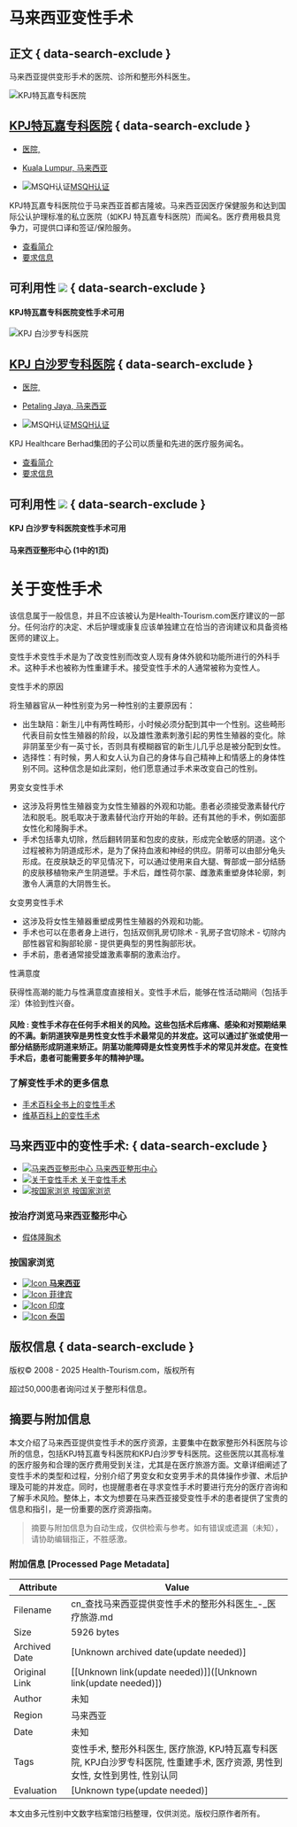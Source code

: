 # 马来西亚变性手术

## 正文 { data-search-exclude }


马来西亚提供变形手术的医院、诊所和整形外科医生。

![KPJ特瓦嘉专科医院](/_resources/business/51742/BusinessPage.jpg)

## [KPJ特瓦嘉专科医院](/medical-centers/tawakal-hospital/ "在KPJ特瓦嘉专科医院中的整形科") { data-search-exclude }

- [医院,](#)  
- [Kuala Lumpur, 马来西亚](#)

- ![MSQH认证](/images/icon_accreditation.gif)[MSQH认证](/msqh-accreditation-malaysia/)

KPJ特瓦嘉专科医院位于马来西亚首都吉隆坡。马来西亚因医疗保健服务和达到国际公认护理标准的私立医院（如KPJ 特瓦嘉专科医院）而闻名。医疗费用极具竞争力，可提供口译和签证/保险服务。

- [查看简介](/medical-centers/tawakal-hospital/ "查看简介 - KPJ特瓦嘉专科医院")
- [要求信息](/contact-hospital/tawakal-hospital/ "要求信息 - KPJ特瓦嘉专科医院")

## 可利用性 ![](/images/vicon.png) { data-search-exclude }

#### KPJ特瓦嘉专科医院变性手术可用

![KPJ 白沙罗专科医院](/_resources/business/235/BusinessPage.jpg)

## [KPJ 白沙罗专科医院](/medical-centers/damansara-specialist-hospital/ "在KPJ 白沙罗专科医院中的整形科") { data-search-exclude }

- [医院,](#)  
- [Petaling Jaya, 马来西亚](#)

- ![MSQH认证](/images/icon_accreditation.gif)[MSQH认证](/msqh-accreditation-malaysia/)

KPJ Healthcare Berhad集团的子公司以质量和先进的医疗服务闻名。

- [查看简介](/medical-centers/damansara-specialist-hospital/ "查看简介 - KPJ 白沙罗专科医院")
- [要求信息](/contact-hospital/damansara-specialist-hospital/ "要求信息 - KPJ 白沙罗专科医院")

## 可利用性 ![](/images/vicon.png) { data-search-exclude }

#### KPJ 白沙罗专科医院变性手术可用

#### 马来西亚整形中心 (1中的1页)

# 关于变性手术

该信息属于一般信息，并且不应该被认为是Health-Tourism.com医疗建议的一部分。任何治疗的决定、术后护理或康复应该单独建立在恰当的咨询建议和具备资格医师的建议上。

变性手术变性手术是为了改变性别而改变人现有身体外貌和功能所进行的外科手术。这种手术也被称为性重建手术。接受变性手术的人通常被称为变性人。

变性手术的原因

将生殖器官从一种性别变为另一种性别的主要原因有：

- 出生缺陷：新生儿中有两性畸形，小时候必须分配到其中一个性别。这些畸形代表目前女性生殖器的阶段，以及雄性激素刺激引起的男性生殖器的变化。除非阴茎至少有一英寸长，否则具有模糊器官的新生儿几乎总是被分配到女性。
- 选择性：有时候，男人和女人认为自己的身体与自己精神上和情感上的身体性别不同。这种信念是如此深刻，他们愿意通过手术来改变自己的性别。

男变女变性手术

- 这涉及将男性生殖器变为女性生殖器的外观和功能。患者必须接受激素替代疗法和脱毛。脱毛取决于激素替代治疗开始的年龄。还有其他的手术，例如面部女性化和隆胸手术。
- 手术包括睾丸切除，然后翻转阴茎和包皮的皮肤，形成完全敏感的阴道。这个过程被称为阴道成形术，是为了保持血液和神经的供应。阴蒂可以由部分龟头形成。在皮肤缺乏的罕见情况下，可以通过使用来自大腿、臀部或一部分结肠的皮肤移植物来产生阴道壁。手术后，雌性荷尔蒙、雌激素重塑身体轮廓，刺激令人满意的大阴唇生长。

女变男变性手术

- 这涉及将女性生殖器重塑成男性生殖器的外观和功能。
- 手术也可以在患者身上进行，包括双侧乳房切除术 - 乳房子宫切除术 - 切除内部性器官和胸部轮廓 - 提供更典型的男性胸部形状。
- 手术前，患者通常接受雄激素睾酮的激素治疗。

性满意度

获得性高潮的能力与性满意度直接相关。变性手术后，能够在性活动期间（包括手淫）体验到性兴奋。

#### 风险 : 变性手术存在任何手术相关的风险。这些包括术后疼痛、感染和对预期结果的不满。新阴道狭窄是男性变女性手术最常见的并发症。这可以通过扩张或使用一部分结肠形成阴道来矫正。阴茎功能障碍是女性变男性手术的常见并发症。在变性手术后，患者可能需要多年的精神护理。

### 了解变性手术的更多信息

- [手术百科全书上的变性手术](http://www.surgeryencyclopedia.com/Pa-St/Sex-Reassignment-Surgery.html "手术百科全书上的变性手术")
- [维基百科上的变性手术](https://en.wikipedia.org/wiki/Sex_reassignment_surgery_%28male-to-female%29 "维基百科上的变性手术")

## 马来西亚中的变性手术: { data-search-exclude }

- [![马来西亚整形中心](/images/blank.gif) 马来西亚整形中心](#Hospitals "治疗在马来西亚中的变性手术医院和诊所")
- [![关于变性手术](/images/blank.gif) 关于变性手术](#About "关于变性手术")
- [![按国家浏览](/images/blank.gif) 按国家浏览](#Countries "在其它国家寻找变性手术")

### 按治疗浏览马来西亚整形中心

- [假体隆胸术](/breast-implants/malaysia/ "假体隆胸术 - 马来西亚")

### 按国家浏览

- [![Icon](/images/blank.gif) **马来西亚**](/sex-reassignment-surgery/malaysia/ "<strong>马来西亚中的变性手术</strong>")
- [![Icon](/images/blank.gif) 菲律宾](/sex-reassignment-surgery/philippines/ "菲律宾中的变性手术")
- [![Icon](/images/blank.gif) 印度](/sex-reassignment-surgery/india/ "印度中的变性手术")
- [![Icon](/images/blank.gif) 泰国](/sex-reassignment-surgery/thailand/ "泰国中的变性手术")

## 版权信息 { data-search-exclude }

版权© 2008 - 2025 Health-Tourism.com，版权所有

超过50,000患者询问过关于整形科信息。
<!-- tcd_original_link https://cn.health-tourism.com/sex-reassignment-surgery/malaysia/ -->


## 摘要与附加信息

<!-- tcd_abstract -->
本文介绍了马来西亚提供变性手术的医疗资源，主要集中在数家整形外科医院与诊所的信息，包括KPJ特瓦嘉专科医院和KPJ白沙罗专科医院。这些医院以其高标准的医疗服务和合理的医疗费用受到关注，尤其是在医疗旅游方面。文章详细阐述了变性手术的类型和过程，分别介绍了男变女和女变男手术的具体操作步骤、术后护理及可能的并发症。同时，也提醒患者在寻求变性手术时要进行充分的医疗咨询和了解手术风险。整体上，本文为想要在马来西亚接受变性手术的患者提供了宝贵的信息和指引，是一份重要的医疗资源指南。
<!-- tcd_abstract_end -->

> 摘要与附加信息为自动生成，仅供检索与参考。如有错误或遗漏（未知），请协助编辑指正，不胜感激。

### 附加信息 [Processed Page Metadata]

| Attribute       | Value                                  |
|-----------------|----------------------------------------|
| Filename        | cn_查找马来西亚提供变性手术的整形外科医生_-_医疗旅游.md                             |
| Size            | 5926 bytes                           |
| Archived Date   | [Unknown archived date(update needed)]                             |
| Original Link   | [[Unknown link(update needed)]]([Unknown link(update needed)])                       |
| Author          | 未知                               |
| Region          | 马来西亚                               |
| Date            | 未知                                 |
| Tags            | 变性手术, 整形外科医生, 医疗旅游, KPJ特瓦嘉专科医院, KPJ白沙罗专科医院, 性重建手术, 医疗资源, 男性到女性, 女性到男性, 性别认同                                 |
| Evaluation            | [Unknown type(update needed)]                                 |
<!-- tcd_table_end -->

本文由多元性别中文数字档案馆归档整理，仅供浏览。版权归原作者所有。
